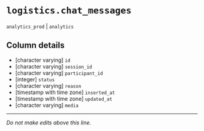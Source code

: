 # `logistics.chat_messages`
`analytics_prod` | `analytics`

## Column details
* [character varying] `id`
* [character varying] `session_id`
* [character varying] `participant_id`
* [integer]   `status`
* [character varying] `reason`
* [timestamp with time zone] `inserted_at`
* [timestamp with time zone] `updated_at`
* [character varying] `media`

-------------------------------------------------------------------------------
*Do not make edits above this line.*
